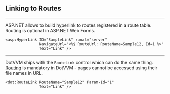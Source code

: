 ## Linking to Routes

-------------------------------------

ASP.NET allows to build hyperlink to routes registered in a route table. Routing is optional in ASP.NET Web Forms.

```DOTHTML
<asp:HyperLink ID="SampleLink" runat="server" 
               NavigateUrl="<%$ RouteUrl: RouteName=Sample12, Id=1 %>" 
               Text="Link" />
```

-------------------------------------

DotVVM ships with the `RouteLink` control which can do the same thing. [Routing](https://www.dotvvm.com/docs/tutorials/basics-routing/2.0) is mandatory in DotVVM - pages cannot be accessed using their file names in URL.

```DOTHTML
<dot:RouteLink RouteName="Sample12" Param-Id="1" 
               Text="Link" />
```
